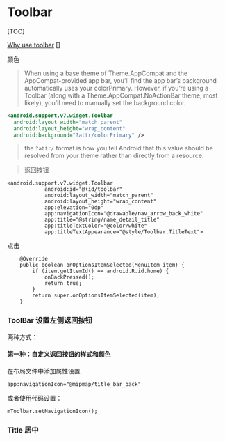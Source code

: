 # Toolbar

[TOC]

[Why use toolbar](https://stackoverflow.com/questions/27238433/when-should-one-use-theme-appcompat-vs-themeoverlay-appcompat)
[]

颜色

> When using a base theme of Theme.AppCompat and the AppCompat-provided app bar, you’ll find the app bar’s background automatically uses your colorPrimary. However, if you’re using a Toolbar (along with a Theme.AppCompat.NoActionBar theme, most likely), you’ll need to manually set the background color.

```xml
<android.support.v7.widget.Toolbar
  android:layout_width="match_parent"
  android:layout_height="wrap_content"
  android:background="?attr/colorPrimary" />
```

> the `?attr/` format is how you tell Android that this value should be resolved from your theme rather than directly from a resource.


> 返回按钮

```
<android.support.v7.widget.Toolbar
            android:id="@+id/toolbar"
            android:layout_width="match_parent"
            android:layout_height="wrap_content"
            app:elevation="0dp"
            app:navigationIcon="@drawable/nav_arrow_back_white"
            app:title="@string/name_detail_title"
            app:titleTextColor="@color/white"
            app:titleTextAppearance="@style/Toolbar.TitleText">
```

点击

```
    @Override
    public boolean onOptionsItemSelected(MenuItem item) {
        if (item.getItemId() == android.R.id.home) {
            onBackPressed();
            return true;
        }
        return super.onOptionsItemSelected(item);
    }

```


### ToolBar 设置左侧返回按钮

两种方式：
#### 第一种：自定义返回按钮的样式和颜色

在布局文件中添加属性设置
```
app:navigationIcon="@mipmap/title_bar_back"
```
或者使用代码设置：
```
mToolbar.setNavigationIcon();
```

### Title 居中



